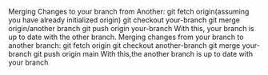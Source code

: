 Merging Changes to your branch from Another:
  git fetch origin(assuming you have already initialized origin)
  git checkout your-branch
  git merge origin/another branch
  git push origin your-branch
With this, your branch is up to date with the other branch.
Merging changes from your branch to another branch:
 git fetch origin
 git checkout another-branch
 git merge your-branch
 git push origin main
With this,the another branch is up to date with your branch

